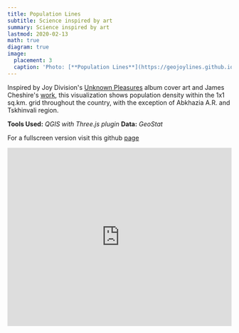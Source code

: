 ```yaml
---
title: Population Lines
subtitle: Science inspired by art
summary: Science inspired by art
lastmod: 2020-02-13
math: true
diagram: true
image:
  placement: 3
  caption: 'Photo: [**Population Lines**](https://geojoylines.github.io/)'
---
```

<style>
  img {
    transition:transform 0.25s ease;
    filter: grayscale(100%);
}
  img:hover {
    filter: grayscale(0);
}
</style>

Inspired by Joy Division's [Unknown Pleasures](https://en.wikipedia.org/wiki/Unknown_Pleasures) album cover art and James Cheshire's [work](http://spatial.ly/2017/07/joy-division-population-surfaces-and-pioneering-electronic-cartography/), this visualization shows population density within the 1x1 sq.km. grid throughout the country, with the exception of Abkhazia A.R. and Tskhinvali region.

**Tools Used:** _QGIS with Three.js plugin_ **Data:** _GeoStat_

For a fullscreen version visit this github [page](https://geojoylines.github.io/)

<div>
<iframe src="https://geojoylines.github.io/" style="border:0px #ffffff none;" name="myiFrame" scrolling="no" frameborder="1" marginheight="0px" marginwidth="0px" height="400px" width=100% allowfullscreen></iframe>
</div>